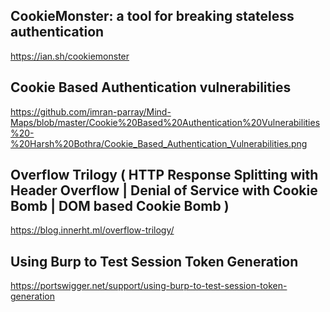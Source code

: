 ## CookieMonster: a tool for breaking stateless authentication
https://ian.sh/cookiemonster

## Cookie Based Authentication vulnerabilities
https://github.com/imran-parray/Mind-Maps/blob/master/Cookie%20Based%20Authentication%20Vulnerabilities%20-%20Harsh%20Bothra/Cookie_Based_Authentication_Vulnerabilities.png

## Overflow Trilogy ( HTTP Response Splitting with Header Overflow | Denial of Service with Cookie Bomb | DOM based Cookie Bomb )
https://blog.innerht.ml/overflow-trilogy/

## Using Burp to Test Session Token Generation
https://portswigger.net/support/using-burp-to-test-session-token-generation


